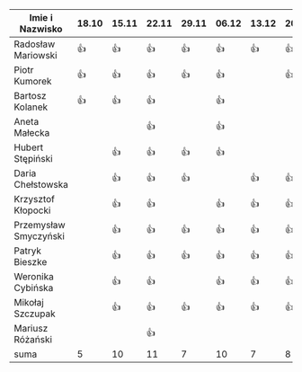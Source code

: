 Imie i Nazwisko  | 18.10 | 15.11 |22.11| 29.11 | 06.12 | 13.12 | 20.12 | 10.01 |
---------------- | ----- | ----- |-----| ----- | ----- | ----- | ----- | ----- |
Radosław Mariowski | :+1: | :+1: |:+1:| :+1:| :+1: | :+1: | :+1: | :+1: |
Piotr Kumorek	 | :+1:	| :+1: | :+1: | :+1: | :+1: | | :+1: | :+1: |
Bartosz Kolanek	 | :+1:	| :+1: |:+1:| | :+1: | | | |
Aneta Małecka	 | 	|  |:+1:| | :+1: | | | |
Hubert Stępiński |      |:+1:| :+1:|:+1:|:+1:  | | | :+1:|
Daria Chełstowska |        | :+1: |:+1:| :+1: | | :+1: | :+1: | |
Krzysztof Kłopocki |      | :+1: | :+1: | | :+1: | :+1: | :+1: | |
Przemysław Smyczyński |      | :+1: |:+1:| :+1: | :+1: | :+1: | :+1: | |
Patryk Bieszke |      | :+1: |:+1:| :+1: | :+1: | :+1: | :+1: | |
Weronika Cybińska |     | :+1: | :+1: | | :+1: | :+1: | :+1: | |
Mikołaj Szczupak  |     | :+1: | :+1: | :+1: | :+1: | :+1: | :+1: | :+1: |
Mariusz Różański |     |      | :+1: |  | | | | |
suma             | 5   | 10 | 11 | 7 | 10 | 7 | 8 | |
